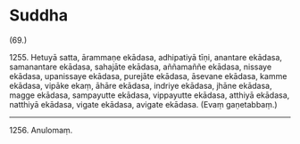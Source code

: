 # Suddha

(69.)

1255\. Hetuyā satta, ārammaṇe ekādasa, adhipatiyā tīṇi, anantare ekādasa, samanantare ekādasa, sahajāte ekādasa, aññamaññe ekādasa, nissaye ekādasa, upanissaye ekādasa, purejāte ekādasa, āsevane ekādasa, kamme ekādasa, vipāke ekaṃ, āhāre ekādasa, indriye ekādasa, jhāne ekādasa, magge ekādasa, sampayutte ekādasa, vippayutte ekādasa, atthiyā ekādasa, natthiyā ekādasa, vigate ekādasa, avigate ekādasa. (Evaṃ gaṇetabbaṃ.)

---

1256\. Anulomaṃ.
